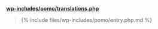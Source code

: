 <p><b><a href="https://developer.wordpress.org/reference/files/wp-includes/pomo/translations.php/">wp-includes/pomo/translations.php</a></b></p>

<blockquote>

{% include files/wp-includes/pomo/entry.php.md %}

</blockquote>